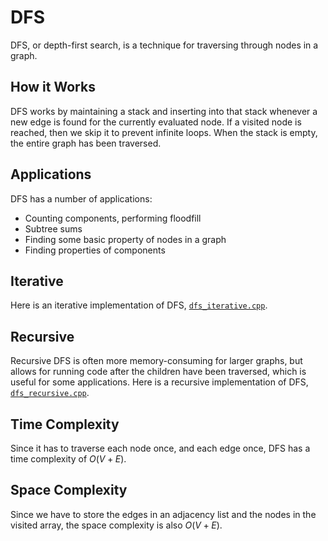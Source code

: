 # DFS

DFS, or depth-first search, is a technique for traversing through nodes in a graph.

## How it Works

DFS works by maintaining a stack and inserting into that stack whenever a new edge is found for the currently evaluated node. If a visited node is reached, then we skip it to prevent infinite loops. When the stack is empty, the entire graph has been traversed.

## Applications

DFS has a number of applications:

- Counting components, performing floodfill
- Subtree sums
- Finding some basic property of nodes in a graph
- Finding properties of components

## Iterative

Here is an iterative implementation of DFS, [`dfs_iterative.cpp`](./dfs_iterative.cpp).

## Recursive

Recursive DFS is often more memory-consuming for larger graphs, but allows for running code after the children have been traversed, which is useful for some applications. Here is a recursive implementation of DFS, [`dfs_recursive.cpp`](./dfs_recursive.cpp).

## Time Complexity

Since it has to traverse each node once, and each edge once, DFS has a time complexity of $O(V+E)$.

## Space Complexity

Since we have to store the edges in an adjacency list and the nodes in the visited array, the space complexity is also $O(V+E)$.
